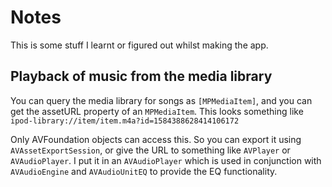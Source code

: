# Notes

This is some stuff I learnt or figured out whilst making the app.

## Playback of music from the media library
You can query the media library for songs as `[MPMediaItem]`, and you can get the assetURL property of an `MPMediaItem`. 
This looks something like `ipod-library://item/item.m4a?id=1584388628414106172`

Only AVFoundation objects can access this. So you can export it using `AVAssetExportSession`, or give the URL to something like `AVPlayer` or `AVAudioPlayer`. I put it in an `AVAudioPlayer` which is used in conjunction with `AVAudioEngine` and `AVAudioUnitEQ` to provide the EQ functionality.


